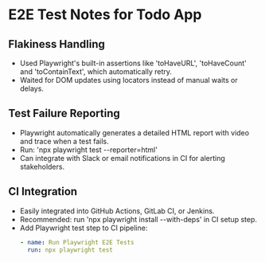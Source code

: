 # E2E Test Notes for Todo App

## Flakiness Handling
- Used Playwright's built-in assertions like 'toHaveURL', 'toHaveCount' and 'toContainText', which automatically retry.
- Waited for DOM updates using locators instead of manual waits or delays.

## Test Failure Reporting
- Playwright automatically generates a detailed HTML report with video and trace when a test fails.
- Run: 'npx playwright test --reporter=html'
- Can integrate with Slack or email notifications in CI for alerting stakeholders.

## CI Integration
- Easily integrated into GitHub Actions, GitLab CI, or Jenkins.
- Recommended: run 'npx playwright install --with-deps' in CI setup step.
- Add Playwright test step to CI pipeline:  
  ```yaml
  - name: Run Playwright E2E Tests
    run: npx playwright test